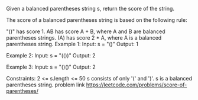 Given a balanced parentheses string s, return the score of the string.

The score of a balanced parentheses string is based on the following rule:

"()" has score 1.
AB has score A + B, where A and B are balanced parentheses strings.
(A) has score 2 * A, where A is a balanced parentheses string.
Example 1:
Input: s = "()"
Output: 1

Example 2:
Input: s = "(())"
Output: 2

Example 3:
Input: s = "()()"
Output: 2

Constraints:
2 <= s.length <= 50
s consists of only '(' and ')'.
s is a balanced parentheses string.
problem link
https://leetcode.com/problems/score-of-parentheses/
